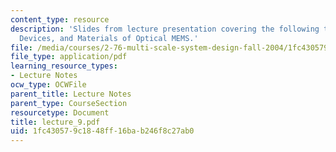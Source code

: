 ```yaml
---
content_type: resource
description: 'Slides from lecture presentation covering the following topics: Functionality,
  Devices, and Materials of Optical MEMS.'
file: /media/courses/2-76-multi-scale-system-design-fall-2004/1fc430579c1848ff16bab246f8c27ab0_lecture_9.pdf
file_type: application/pdf
learning_resource_types:
- Lecture Notes
ocw_type: OCWFile
parent_title: Lecture Notes
parent_type: CourseSection
resourcetype: Document
title: lecture_9.pdf
uid: 1fc43057-9c18-48ff-16ba-b246f8c27ab0
---
```


